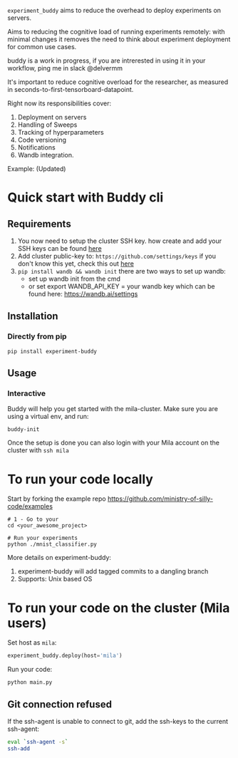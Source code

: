 `experiment_buddy` aims to reduce the overhead to deploy experiments on servers.

Aims to reducing the cognitive load of running experiments remotely: with minimal changes it removes the need to think about experiment deployment for common use cases.

buddy is a work in progress, if you are intrerested in using it in your workflow, ping me in slack @delvermm

It's important to reduce cognitive overload for the researcher, as measured in seconds-to-first-tensorboard-datapoint.

Right now its responsibilities cover:
1. Deployment on servers
1. Handling of Sweeps
1. Tracking of hyperparameters
1. Code versioning
1. Notifications
1. Wandb integration.

Example: (Updated)

# Quick start with Buddy cli

## Requirements

1. You now need to setup the cluster SSH key. how create and add your SSH keys can be found [here](https://docs.github.com/en/free-pro-team@latest/github/authenticating-to-github/adding-a-new-ssh-key-to-your-github-account) 
1. Add cluster public-key to: `https://github.com/settings/keys` if you don't know this yet, check this out [here](https://docs.github.com/en/free-pro-team@latest/github/authenticating-to-github/adding-a-new-ssh-key-to-your-github-account)
1. `pip install wandb && wandb init` there are two ways to set up wandb: 
    - set up wandb init from the cmd
    - or set export  WANDB_API_KEY = your wandb key which can be found here: https://wandb.ai/settings


## Installation
### Directly from pip
```shell
pip install experiment-buddy
```

## Usage
### Interactive
Buddy will help you get started with the mila-cluster. Make sure you are using a virtual env, and run:
```shell
buddy-init
```
Once the setup is done you can also login with your Mila account on the cluster with `ssh mila`

# To run your code locally

Start by forking the example repo https://github.com/ministry-of-silly-code/examples

```shell
# 1 - Go to your 
cd <your_awesome_project>

# Run your experiments
python ./mnist_classifier.py
```

More details on experiment-buddy:
1. experiment-buddy will add tagged commits to a dangling branch 
2. Supports: Unix based OS

# To run your code on the cluster (Mila users)
Set host as `mila`:
```python
experiment_buddy.deploy(host='mila')
```
Run your code:
```shell
python main.py
```
## Git connection refused
If the ssh-agent is unable to connect to git, add the ssh-keys to the current ssh-agent:
```bash
eval `ssh-agent -s`
ssh-add
```

